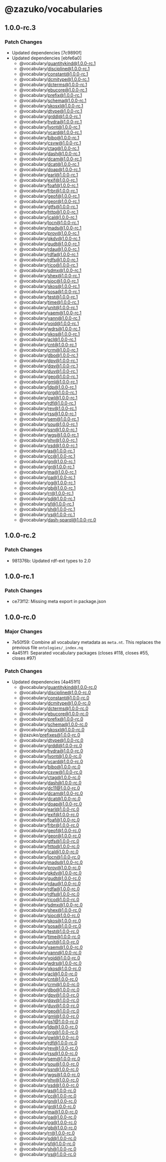 # @zazuko/vocabularies

## 1.0.0-rc.3

### Patch Changes

- Updated dependencies [7c9890f]
- Updated dependencies [ebfe6a0]
  - @vocabulary/quantitykind@1.0.0-rc.1
  - @vocabulary/discipline@1.0.0-rc.1
  - @vocabulary/constant@1.0.0-rc.1
  - @vocabulary/dcmitype@1.0.0-rc.1
  - @vocabulary/dcterms@1.0.0-rc.1
  - @vocabulary/ebucore@1.0.0-rc.1
  - @vocabulary/prefix@1.0.0-rc.1
  - @vocabulary/schema@1.0.0-rc.1
  - @vocabulary/skosxl@1.0.0-rc.1
  - @vocabulary/dtype@1.0.0-rc.1
  - @vocabulary/grddl@1.0.0-rc.1
  - @vocabulary/hydra@1.0.0-rc.1
  - @vocabulary/lvont@1.0.0-rc.1
  - @vocabulary/vcard@1.0.0-rc.1
  - @vocabulary/bibo@1.0.0-rc.1
  - @vocabulary/csvw@1.0.0-rc.1
  - @vocabulary/ctag@1.0.0-rc.1
  - @vocabulary/dash@1.0.0-rc.1
  - @vocabulary/dcam@1.0.0-rc.1
  - @vocabulary/dcat@1.0.0-rc.1
  - @vocabulary/doap@1.0.0-rc.1
  - @vocabulary/earl@1.0.0-rc.1
  - @vocabulary/exif@1.0.0-rc.1
  - @vocabulary/foaf@1.0.0-rc.1
  - @vocabulary/frbr@1.0.0-rc.1
  - @vocabulary/geof@1.0.0-rc.1
  - @vocabulary/geor@1.0.0-rc.1
  - @vocabulary/gtfs@1.0.0-rc.1
  - @vocabulary/http@1.0.0-rc.1
  - @vocabulary/ical@1.0.0-rc.1
  - @vocabulary/locn@1.0.0-rc.1
  - @vocabulary/mads@1.0.0-rc.1
  - @vocabulary/prov@1.0.0-rc.1
  - @vocabulary/qkdv@1.0.0-rc.1
  - @vocabulary/qudt@1.0.0-rc.1
  - @vocabulary/rdau@1.0.0-rc.1
  - @vocabulary/rdfa@1.0.0-rc.1
  - @vocabulary/rdfs@1.0.0-rc.1
  - @vocabulary/rico@1.0.0-rc.1
  - @vocabulary/sdmx@1.0.0-rc.1
  - @vocabulary/shex@1.0.0-rc.1
  - @vocabulary/sioc@1.0.0-rc.1
  - @vocabulary/skos@1.0.0-rc.1
  - @vocabulary/sosa@1.0.0-rc.1
  - @vocabulary/test@1.0.0-rc.1
  - @vocabulary/time@1.0.0-rc.1
  - @vocabulary/unit@1.0.0-rc.1
  - @vocabulary/vaem@1.0.0-rc.1
  - @vocabulary/vann@1.0.0-rc.1
  - @vocabulary/void@1.0.0-rc.1
  - @vocabulary/wdrs@1.0.0-rc.1
  - @vocabulary/xkos@1.0.0-rc.1
  - @vocabulary/acl@1.0.0-rc.1
  - @vocabulary/cnt@1.0.0-rc.1
  - @vocabulary/crm@1.0.0-rc.1
  - @vocabulary/dbo@1.0.0-rc.1
  - @vocabulary/dpv@1.0.0-rc.1
  - @vocabulary/dqv@1.0.0-rc.1
  - @vocabulary/duv@1.0.0-rc.1
  - @vocabulary/geo@1.0.0-rc.1
  - @vocabulary/gml@1.0.0-rc.1
  - @vocabulary/ldp@1.0.0-rc.1
  - @vocabulary/org@1.0.0-rc.1
  - @vocabulary/owl@1.0.0-rc.1
  - @vocabulary/rdf@1.0.0-rc.1
  - @vocabulary/rev@1.0.0-rc.1
  - @vocabulary/rss@1.0.0-rc.1
  - @vocabulary/sem@1.0.0-rc.1
  - @vocabulary/sou@1.0.0-rc.1
  - @vocabulary/ssn@1.0.0-rc.1
  - @vocabulary/wgs@1.0.0-rc.1
  - @vocabulary/xhv@1.0.0-rc.1
  - @vocabulary/xsd@1.0.0-rc.1
  - @vocabulary/as@1.0.0-rc.1
  - @vocabulary/cc@1.0.0-rc.1
  - @vocabulary/gn@1.0.0-rc.1
  - @vocabulary/gr@1.0.0-rc.1
  - @vocabulary/ma@1.0.0-rc.1
  - @vocabulary/oa@1.0.0-rc.1
  - @vocabulary/og@1.0.0-rc.1
  - @vocabulary/qb@1.0.0-rc.1
  - @vocabulary/rr@1.0.0-rc.1
  - @vocabulary/sd@1.0.0-rc.1
  - @vocabulary/sf@1.0.0-rc.1
  - @vocabulary/sh@1.0.0-rc.1
  - @vocabulary/vs@1.0.0-rc.1
  - @vocabulary/dash-sparql@1.0.0-rc.0

## 1.0.0-rc.2

### Patch Changes

- 981376b: Updated rdf-ext types to 2.0

## 1.0.0-rc.1

### Patch Changes

- ce73f12: Missing meta export in package.json

## 1.0.0-rc.0

### Major Changes

- 7e50f59: Combine all vocabulary metadata as `meta.nt`. This replaces the previous file `ontologies/_index.nq`
- 4a451f1: Separated vocabulary packages (closes #118, closes #55, closes #97)

### Patch Changes

- Updated dependencies [4a451f1]
  - @vocabulary/quantitykind@1.0.0-rc.0
  - @vocabulary/discipline@1.0.0-rc.0
  - @vocabulary/constant@1.0.0-rc.0
  - @vocabulary/dcmitype@1.0.0-rc.0
  - @vocabulary/dcterms@1.0.0-rc.0
  - @vocabulary/ebucore@1.0.0-rc.0
  - @vocabulary/prefix@1.0.0-rc.0
  - @vocabulary/schema@1.0.0-rc.0
  - @vocabulary/skosxl@1.0.0-rc.0
  - @zazuko/prefixes@1.0.0-rc.0
  - @vocabulary/dtype@1.0.0-rc.0
  - @vocabulary/grddl@1.0.0-rc.0
  - @vocabulary/hydra@1.0.0-rc.0
  - @vocabulary/lvont@1.0.0-rc.0
  - @vocabulary/vcard@1.0.0-rc.0
  - @vocabulary/bibo@1.0.0-rc.0
  - @vocabulary/csvw@1.0.0-rc.0
  - @vocabulary/ctag@1.0.0-rc.0
  - @vocabulary/dash@1.0.0-rc.0
  - @vocabulary/dc11@1.0.0-rc.0
  - @vocabulary/dcam@1.0.0-rc.0
  - @vocabulary/dcat@1.0.0-rc.0
  - @vocabulary/doap@1.0.0-rc.0
  - @vocabulary/earl@1.0.0-rc.0
  - @vocabulary/exif@1.0.0-rc.0
  - @vocabulary/foaf@1.0.0-rc.0
  - @vocabulary/frbr@1.0.0-rc.0
  - @vocabulary/geof@1.0.0-rc.0
  - @vocabulary/geor@1.0.0-rc.0
  - @vocabulary/gtfs@1.0.0-rc.0
  - @vocabulary/http@1.0.0-rc.0
  - @vocabulary/ical@1.0.0-rc.0
  - @vocabulary/locn@1.0.0-rc.0
  - @vocabulary/mads@1.0.0-rc.0
  - @vocabulary/prov@1.0.0-rc.0
  - @vocabulary/qkdv@1.0.0-rc.0
  - @vocabulary/qudt@1.0.0-rc.0
  - @vocabulary/rdau@1.0.0-rc.0
  - @vocabulary/rdfa@1.0.0-rc.0
  - @vocabulary/rdfs@1.0.0-rc.0
  - @vocabulary/rico@1.0.0-rc.0
  - @vocabulary/sdmx@1.0.0-rc.0
  - @vocabulary/shex@1.0.0-rc.0
  - @vocabulary/sioc@1.0.0-rc.0
  - @vocabulary/skos@1.0.0-rc.0
  - @vocabulary/sosa@1.0.0-rc.0
  - @vocabulary/test@1.0.0-rc.0
  - @vocabulary/time@1.0.0-rc.0
  - @vocabulary/unit@1.0.0-rc.0
  - @vocabulary/vaem@1.0.0-rc.0
  - @vocabulary/vann@1.0.0-rc.0
  - @vocabulary/void@1.0.0-rc.0
  - @vocabulary/wdrs@1.0.0-rc.0
  - @vocabulary/xkos@1.0.0-rc.0
  - @vocabulary/acl@1.0.0-rc.0
  - @vocabulary/cnt@1.0.0-rc.0
  - @vocabulary/crm@1.0.0-rc.0
  - @vocabulary/dbo@1.0.0-rc.0
  - @vocabulary/dpv@1.0.0-rc.0
  - @vocabulary/dqv@1.0.0-rc.0
  - @vocabulary/duv@1.0.0-rc.0
  - @vocabulary/geo@1.0.0-rc.0
  - @vocabulary/gml@1.0.0-rc.0
  - @vocabulary/gs1@1.0.0-rc.0
  - @vocabulary/ldp@1.0.0-rc.0
  - @vocabulary/org@1.0.0-rc.0
  - @vocabulary/owl@1.0.0-rc.0
  - @vocabulary/rdf@1.0.0-rc.0
  - @vocabulary/rev@1.0.0-rc.0
  - @vocabulary/rss@1.0.0-rc.0
  - @vocabulary/sem@1.0.0-rc.0
  - @vocabulary/sou@1.0.0-rc.0
  - @vocabulary/ssn@1.0.0-rc.0
  - @vocabulary/wgs@1.0.0-rc.0
  - @vocabulary/xhv@1.0.0-rc.0
  - @vocabulary/xsd@1.0.0-rc.0
  - @vocabulary/as@1.0.0-rc.0
  - @vocabulary/cc@1.0.0-rc.0
  - @vocabulary/gn@1.0.0-rc.0
  - @vocabulary/gr@1.0.0-rc.0
  - @vocabulary/ma@1.0.0-rc.0
  - @vocabulary/oa@1.0.0-rc.0
  - @vocabulary/og@1.0.0-rc.0
  - @vocabulary/qb@1.0.0-rc.0
  - @vocabulary/rr@1.0.0-rc.0
  - @vocabulary/sd@1.0.0-rc.0
  - @vocabulary/sf@1.0.0-rc.0
  - @vocabulary/sh@1.0.0-rc.0
  - @vocabulary/vs@1.0.0-rc.0
